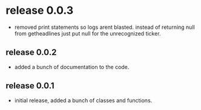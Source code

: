 # release 0.0.3

* removed print statements so logs arent blasted.  instead of returning null from getheadlines just put null for the unrecognized ticker.

## release 0.0.2

* added a bunch of documentation to the code.

## release 0.0.1

* initial release, added a bunch of classes and functions.
